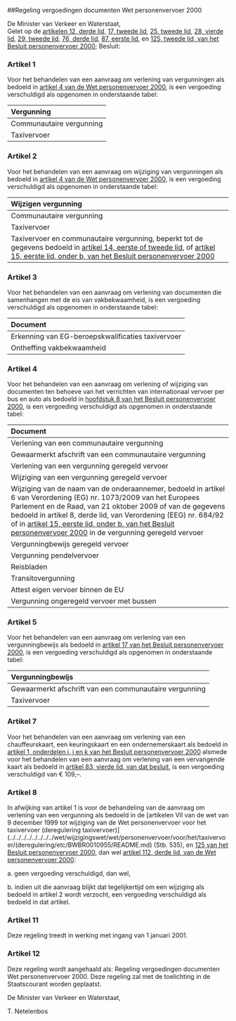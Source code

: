 <meta http-equiv='Content-Type' content='text/html; charset=utf-8' />

##Regeling vergoedingen documenten Wet personenvervoer 2000

De Minister van Verkeer en Waterstaat,  
Gelet op de [artikelen 12, derde lid](../../../../../../../../AMvB/besluit/personenvervoer/2000/BWBR0011982/README.md), [17, tweede lid](../../../../../../../../AMvB/besluit/personenvervoer/2000/BWBR0011982/README.md), [25, tweede lid](../../../../../../../../AMvB/besluit/personenvervoer/2000/BWBR0011982/README.md), [28, vierde lid](../../../../../../../../AMvB/besluit/personenvervoer/2000/BWBR0011982/README.md), [29, tweede lid](../../../../../../../../AMvB/besluit/personenvervoer/2000/BWBR0011982/README.md), [76, derde lid](../../../../../../../../AMvB/besluit/personenvervoer/2000/BWBR0011982/README.md), [87, eerste lid](../../../../../../../../AMvB/besluit/personenvervoer/2000/BWBR0011982/README.md), en [125, tweede lid, van het Besluit personenvervoer 2000](../../../../../../../../AMvB/besluit/personenvervoer/2000/BWBR0011982/README.md);
Besluit:    

### Artikel  1  

Voor het behandelen van een aanvraag om verlening van vergunningen als bedoeld in [artikel 4 van de Wet personenvervoer 2000](../../../../../../../../wet/wet/personenvervoer/2000/BWBR0011470/README.md), is een vergoeding verschuldigd als opgenomen in onderstaande tabel:  

| Vergunning  |
|:---|
| Communautaire vergunning  | € 1.350,–  |
| Taxivervoer  | € 1.230,–  |

### Artikel  2  

Voor het behandelen van een aanvraag om wijziging van vergunningen als bedoeld in [artikel 4 van de Wet personenvervoer 2000](../../../../../../../../wet/wet/personenvervoer/2000/BWBR0011470/README.md), is een vergoeding verschuldigd als opgenomen in onderstaande tabel:  

| Wijzigen vergunning  |
|:---|
| Communautaire vergunning  | € 447,–  |
| Taxivervoer  | € 783,–  |
| Taxivervoer en communautaire vergunning, beperkt tot de gegevens bedoeld in [artikel 14, eerste of tweede lid](../../../../../../../../AMvB/besluit/personenvervoer/2000/BWBR0011982/README.md), of [artikel 15, eerste lid, onder b, van het Besluit personenvervoer 2000](../../../../../../../../AMvB/besluit/personenvervoer/2000/BWBR0011982/README.md)  | € 112,–  |

### Artikel  3  

Voor het behandelen van een aanvraag om verlening van documenten die samenhangen met de eis van vakbekwaamheid, is een vergoeding verschuldigd als opgenomen in onderstaande tabel:  

| Document  |
|:---|
| Erkenning van EG-beroepskwalificaties taxivervoer  | € 325,–  |
| Ontheffing vakbekwaamheid  | € 325,–  |

### Artikel  4  

Voor het behandelen van een aanvraag om verlening of wijziging van documenten ten behoeve van het verrichten van internationaal vervoer per bus en auto als bedoeld in [hoofdstuk 8 van het Besluit personenvervoer 2000](../../../../../../../../AMvB/besluit/personenvervoer/2000/BWBR0011982/README.md), is een vergoeding verschuldigd als opgenomen in onderstaande tabel:  

| Document  |
|:---|
| Verlening van een communautaire vergunning  | € 1.350,–  |
| Gewaarmerkt afschrift van een communautaire vergunning  | € 84,–  |
| Verlening van een vergunning geregeld vervoer  | € 1.788,–  |
| Wijziging van een vergunning geregeld vervoer  | € 894,–  |
| Wijziging van de naam van de onderaannemer, bedoeld in artikel 6 van Verordening (EG) nr. 1073/2009 van het Europees Parlement en de Raad, van 21 oktober 2009 of van de gegevens bedoeld in artikel 8, derde lid, van Verordening (EEG) nr. 684/92 of in [artikel 15, eerste lid, onder b, van het Besluit personenvervoer 2000](../../../../../../../../AMvB/besluit/personenvervoer/2000/BWBR0011982/README.md) in de vergunning geregeld vervoer  | € 224,–  |
| Vergunningbewijs geregeld vervoer  | € 67,–  |
| Vergunning pendelvervoer  | € 894,–  |
| Reisbladen  | € 56,–  |
| Transitovergunning  | € 1.118,–  |
| Attest eigen vervoer binnen de EU  | € 112,–  |
| Vergunning ongeregeld vervoer met bussen  | € 112,–  |

### Artikel  5  

Voor het behandelen van een aanvraag om verlening van een vergunningbewijs als bedoeld in [artikel 17 van het Besluit personenvervoer 2000](../../../../../../../../AMvB/besluit/personenvervoer/2000/BWBR0011982/README.md), is een vergoeding verschuldigd als opgenomen in onderstaande tabel:  

| Vergunningbewijs   |
|:---|
| Gewaarmerkt afschrift van een communautaire vergunning   | € 84,–   |
| Taxivervoer   | € 45,–   |

### Artikel  7  

Voor het behandelen van een aanvraag om verlening van een chauffeurskaart, een keuringskaart en een ondernemerskaart als bedoeld in [artikel 1, onderdelen i, j en k van het Besluit personenvervoer 2000](../../../../../../../../AMvB/besluit/personenvervoer/2000/BWBR0011982/README.md) alsmede voor het behandelen van een aanvraag om verlening van een vervangende kaart als bedoeld in [artikel 83, vierde lid, van dat besluit](../../../../../../../../AMvB/besluit/personenvervoer/2000/BWBR0011982/README.md), is een vergoeding verschuldigd van € 109,–. 

### Artikel  8  

In afwijking van artikel 1 is voor de behandeling van de aanvraag om verlening van een vergunning als bedoeld in de [artikelen VII van de wet van 9 december 1999 tot wijziging van de Wet personenvervoer voor het taxivervoer (deregulering taxivervoer)](../../../../../../../../wet/wijzigingswet/wet/personenvervoer/voor/het/taxivervoer/(deregulering/etc/BWBR0010955/README.md) (Stb. 535), en [125 van het Besluit personenvervoer 2000](../../../../../../../../AMvB/besluit/personenvervoer/2000/BWBR0011982/README.md), dan wel [artikel 112, derde lid, van de Wet personenvervoer 2000](../../../../../../../../wet/wet/personenvervoer/2000/BWBR0011470/README.md): 

a.  geen vergoeding verschuldigd, dan wel, 

b.  indien uit die aanvraag blijkt dat tegelijkertijd om een wijziging als bedoeld in artikel 2 wordt verzocht, een vergoeding verschuldigd als bedoeld in dat artikel.   

### Artikel  11  

Deze regeling treedt in werking met ingang van 1 januari 2001.  

### Artikel  12  

Deze regeling wordt aangehaald als: Regeling vergoedingen documenten Wet personenvervoer 2000. 
Deze regeling zal met de toelichting in de Staatscourant worden geplaatst.   

De 
Minister van Verkeer en Waterstaat, 

T. Netelenbos    
